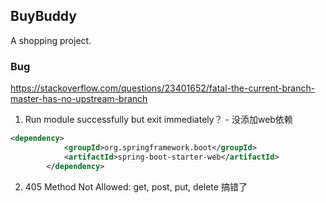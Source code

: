 ## BuyBuddy

A shopping project.


### Bug
https://stackoverflow.com/questions/23401652/fatal-the-current-branch-master-has-no-upstream-branch

1. Run module successfully but exit immediately？ - 没添加web依赖
```xml
<dependency>
            <groupId>org.springframework.boot</groupId>
            <artifactId>spring-boot-starter-web</artifactId>
        </dependency>
```
2. 405 Method Not Allowed: get, post, put, delete 搞错了